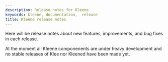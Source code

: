 ```yaml
---
description: Release notes for Kleene
keywords: kleene, documentation,  release
title: Kleene release notes
---
```


Here will be release notes about new features, improvements,
and bug fixes in each release.

At the moment all Kleene componenents are under heavy development
and no stable releases of Klee nor Kleened have been made yet.

